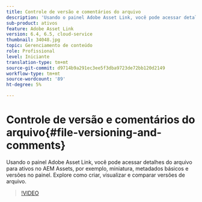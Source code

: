 ```yaml
---
title: Controle de versão e comentários do arquivo
description: 'Usando o painel Adobe Asset Link, você pode acessar detalhes do arquivo para ativos no AEM Assets, por exemplo, miniatura, metadados básicos e versões no painel. Explore como criar, visualizar e comparar versões de arquivo.  '
sub-product: ativos
feature: Adobe Asset Link
version: 6.4, 6.5, cloud-service
thumbnail: 34048.jpg
topic: Gerenciamento de conteúdo
role: Profissional
level: Iniciante
translation-type: tm+mt
source-git-commit: d9714b9a291ec3ee5f3dba9723de72bb120d2149
workflow-type: tm+mt
source-wordcount: '89'
ht-degree: 5%

---
```



# Controle de versão e comentários do arquivo{#file-versioning-and-comments}

Usando o painel Adobe Asset Link, você pode acessar detalhes do arquivo para ativos no AEM Assets, por exemplo, miniatura, metadados básicos e versões no painel. Explore como criar, visualizar e comparar versões de arquivo.

>[!VIDEO](https://video.tv.adobe.com/v/34048/?quality=12)
